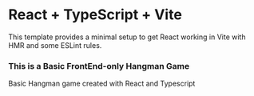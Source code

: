 # React + TypeScript + Vite

This template provides a minimal setup to get React working in Vite with HMR and some ESLint rules.

### This is a Basic FrontEnd-only Hangman Game

Basic Hangman game created with React and Typescript

